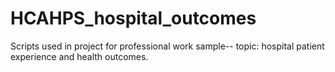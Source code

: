 # HCAHPS_hospital_outcomes
Scripts used in project for professional work sample-- topic: hospital patient experience and health outcomes.
